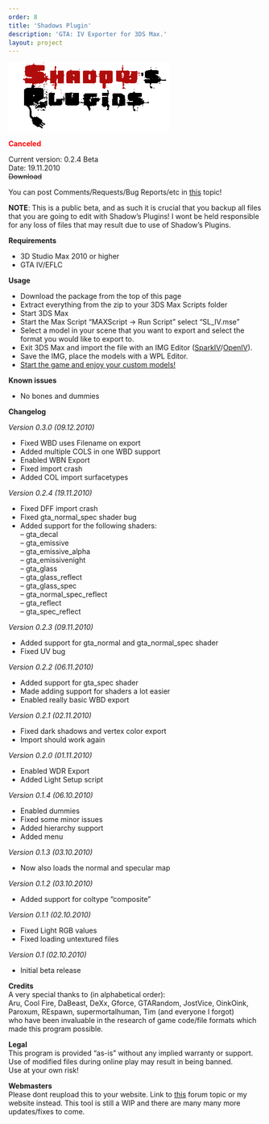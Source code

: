 ```yaml
---
order: 8
title: 'Shadows Plugin'
description: 'GTA: IV Exporter for 3DS Max.'
layout: project
---
```


![Shadows Plugins header](/assets/images/shadows-plugin/shadows_plugins_header.gif)

<span style="color: #ff0000;">**Canceled**</span>

Current version: 0.2.4 Beta  
Date: 19.11.2010  
~~Download~~

You can post Comments/Requests/Bug Reports/etc in [this](http://www.gtaforums.com/index.php?showtopic=456320) topic!

**NOTE**: This is a public beta, and as such it is crucial that you backup all files that you are going to edit with Shadow’s Plugins! I wont be held responsible for any loss of files that may result due to use of Shadow’s Plugins.

**Requirements**

- 3D Studio Max 2010 or higher
- GTA IV/EFLC

**Usage**

- Download the package from the top of this page
- Extract everything from the zip to your 3DS Max Scripts folder
- Start 3DS Max
- Start the Max Script “MAXScript -&gt; Run Script” select “SL\_IV.mse”
- Select a model in your scene that you want to export and select the format you would like to export to.
- Exit 3DS Max and import the file with an IMG Editor ([SparkIV](http://www.gtaforums.com/index.php?showtopic=384933)/[OpenIV](http://www.gtaforums.com/index.php?showtopic=388289)).
- Save the IMG, place the models with a WPL Editor.
- <span style="text-decoration: underline;">Start the game and enjoy your custom models!</span>

**Known issues**

- No bones and dummies

**Changelog**

*Version 0.3.0 (09.12.2010)*

- Fixed WBD uses Filename on export
- Added multiple COLS in one WBD support
- Enabled WBN Export
- Fixed import crash
- Added COL import surfacetypes

*Version 0.2.4 (19.11.2010)*

- Fixed DFF import crash
- Fixed gta\_normal\_spec shader bug
- Added support for the following shaders:  
    – gta\_decal  
    – gta\_emissive  
    – gta\_emissive\_alpha  
    – gta\_emissivenight  
    – gta\_glass  
    – gta\_glass\_reflect  
    – gta\_glass\_spec  
    – gta\_normal\_spec\_reflect  
    – gta\_reflect  
    – gta\_spec\_reflect

*Version 0.2.3 (09.11.2010)*

- Added support for gta\_normal and gta\_normal\_spec shader
- Fixed UV bug

*Version 0.2.2 (06.11.2010)*

- Added support for gta\_spec shader
- Made adding support for shaders a lot easier
- Enabled really basic WBD export

*Version 0.2.1 (02.11.2010)*

- Fixed dark shadows and vertex color export
- Import should work again

*Version 0.2.0 (01.11.2010)*

- Enabled WDR Export
- Added Light Setup script

*Version 0.1.4 (06.10.2010)*

- Enabled dummies
- Fixed some minor issues
- Added hierarchy support
- Added menu

*Version 0.1.3 (03.10.2010)*

- Now also loads the normal and specular map

*Version 0.1.2 (03.10.2010)*

- Added support for coltype “composite”

*Version 0.1.1 (02.10.2010)*

- Fixed Light RGB values
- Fixed loading untextured files

*Version 0.1 (02.10.2010)*

- Initial beta release

**Credits**  
A very special thanks to (in alphabetical order):  
Aru, Cool Fire, DaBeast, DeXx, Gforce, GTARandom, JostVice, OinkOink, Paroxum, REspawn, supermortalhuman, Tim (and everyone I forgot)  
who have been invaluable in the research of game code/file formats which made this program possible.

**Legal**  
This program is provided “as-is” without any implied warranty or support.  
Use of modified files during online play may result in being banned.  
Use at your own risk!

**Webmasters**  
Please dont reupload this to your website. Link to [this](http://www.gtaforums.com/index.php?showtopic=456320) forum topic or my website instead. This tool is still a WIP and there are many many more updates/fixes to come.